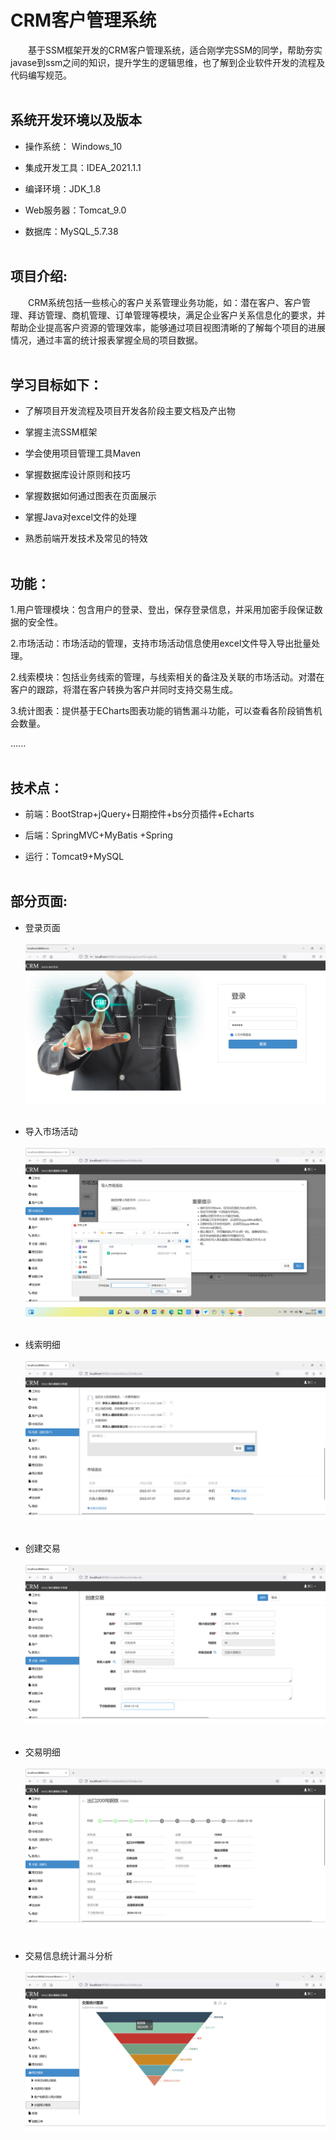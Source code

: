 # CRM客户管理系统  

&emsp;&emsp;基于SSM框架开发的CRM客户管理系统，适合刚学完SSM的同学，帮助夯实javase到ssm之间的知识，提升学生的逻辑思维，也了解到企业软件开发的流程及代码编写规范。<br><br>

## 系统开发环境以及版本

- 操作系统： Windows_10

- 集成开发工具：IDEA_2021.1.1

- 编译环境：JDK_1.8

- Web服务器：Tomcat_9.0

- 数据库：MySQL_5.7.38<br><br>

## 项目介绍: 

&emsp;&emsp;CRM系统包括一些核心的客户关系管理业务功能，如：潜在客户、客户管理、拜访管理、商机管理、订单管理等模块，满足企业客户关系信息化的要求，并帮助企业提高客户资源的管理效率，能够通过项目视图清晰的了解每个项目的进展情况，通过丰富的统计报表掌握全局的项目数据。<br><br>

## 学习目标如下：

- 了解项目开发流程及项目开发各阶段主要文档及产出物

- 掌握主流SSM框架

- 学会使用项目管理工具Maven

- 掌握数据库设计原则和技巧

- 掌握数据如何通过图表在页面展示

- 掌握Java对excel文件的处理

- 熟悉前端开发技术及常见的特效<br><br>

## 功能：

1.用户管理模块：包含用户的登录、登出，保存登录信息，并采用加密手段保证数据的安全性。

2.市场活动：市场活动的管理，支持市场活动信息使用excel文件导入导出批量处理。

2.线索模块：包括业务线索的管理，与线索相关的备注及关联的市场活动。对潜在客户的跟踪，将潜在客户转换为客户并同时支持交易生成。

3.统计图表：提供基于ECharts图表功能的销售漏斗功能，可以查看各阶段销售机会数量。

......<br><br>


## 技术点：

- 前端：BootStrap+jQuery+日期控件+bs分页插件+Echarts

- 后端：SpringMVC+MyBatis +Spring

- 运行：Tomcat9+MySQL<br><br>

## 部分页面:

- 登录页面<br><br>
![](https://github.com/Joe-World/CRM/blob/main/%E9%A1%B9%E7%9B%AE%E6%95%88%E6%9E%9C%E5%9B%BE%E7%89%87%E9%A2%84%E8%A7%88/%E7%99%BB%E5%BD%95%E7%95%8C%E9%9D%A2.png)
<br><br>

- 导入市场活动<br><br>
![](https://github.com/Joe-World/CRM/blob/main/%E9%A1%B9%E7%9B%AE%E6%95%88%E6%9E%9C%E5%9B%BE%E7%89%87%E9%A2%84%E8%A7%88/%E5%AF%BC%E5%85%A5%E5%B8%82%E5%9C%BA%E6%B4%BB%E5%8A%A8excel.png)
<br><br>

- 线索明细<br><br>
![](https://github.com/Joe-World/CRM/blob/main/%E9%A1%B9%E7%9B%AE%E6%95%88%E6%9E%9C%E5%9B%BE%E7%89%87%E9%A2%84%E8%A7%88/%E7%BA%BF%E7%B4%A2%E6%98%8E%E7%BB%86.png)
<br><br>

- 创建交易<br><br>
![](https://github.com/Joe-World/CRM/blob/main/%E9%A1%B9%E7%9B%AE%E6%95%88%E6%9E%9C%E5%9B%BE%E7%89%87%E9%A2%84%E8%A7%88/%E5%88%9B%E5%BB%BA%E4%BA%A4%E6%98%93.png)
<br><br>

- 交易明细<br><br>
![](https://github.com/Joe-World/CRM/blob/main/%E9%A1%B9%E7%9B%AE%E6%95%88%E6%9E%9C%E5%9B%BE%E7%89%87%E9%A2%84%E8%A7%88/%E4%BA%A4%E6%98%93%E6%98%8E%E7%BB%86.png)
<br><br>

- 交易信息统计漏斗分析<br><br>
![](https://github.com/Joe-World/CRM/blob/main/%E9%A1%B9%E7%9B%AE%E6%95%88%E6%9E%9C%E5%9B%BE%E7%89%87%E9%A2%84%E8%A7%88/%E4%BA%A4%E6%98%93%E7%BB%9F%E8%AE%A1%E6%BC%8F%E6%96%97%E5%88%86%E6%9E%90%E5%9B%BE.png)

